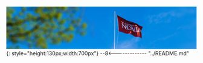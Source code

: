 ![Screenshot](img/Novia_flag.PNG){: style="height:130px;width:700px"}
--8<------------- "../README.md"